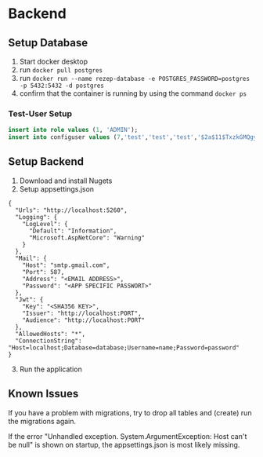 # Backend

## Setup Database

1. Start docker desktop
2. run `docker pull postgres`
3. run `docker run --name rezep-database -e POSTGRES_PASSWORD=postgres -p 5432:5432 -d postgres`
4. confirm that the container is running by using the command `docker ps`

### Test-User Setup

```sql
insert into role values (1, 'ADMIN');
insert into configuser values (7,'test','test','test','$2a$11$TxzkGMQgywQjBxMq9YcOoO66hQODh5zJzIg4npGPDzfpcefvKORD2',1)
```

## Setup Backend

1. Download and install Nugets
2. Setup appsettings.json
```
{
  "Urls": "http://localhost:5260",
  "Logging": {
    "LogLevel": {
      "Default": "Information",
      "Microsoft.AspNetCore": "Warning"
    }
  },
  "Mail": {
    "Host": "smtp.gmail.com",
    "Port": 587,
    "Address": "<EMAIL ADDRESS>",
    "Password": "<APP SPECIFIC PASSWORT>"
  },
  "Jwt": {
    "Key": "<SHA356 KEY>",
    "Issuer": "http://localhost:PORT",
    "Audience": "http://localhost:PORT"
  },
  "AllowedHosts": "*",
  "ConnectionString": "Host=localhost;Database=database;Username=name;Password=password"
}
```

3. Run the application

## Known Issues

If you have a problem with migrations, try to drop all tables and (create) run the migrations again.

If the error "Unhandled exception. System.ArgumentException: Host can't be null" is shown on startup, the appsettings.json is most likely missing.